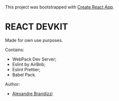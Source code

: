 This project was bootstrapped with [Create React App](https://github.com/facebookincubator/create-react-app).
# REACT DEVKIT

Made for own use purposes.

Contains:

* WebPack Dev Server;
* Eslint by AirBnb;
* Eslint Prettier;
* Babel Pack.

Author:

* [Alexandre Brandizzi](https://github.com/albrand)
